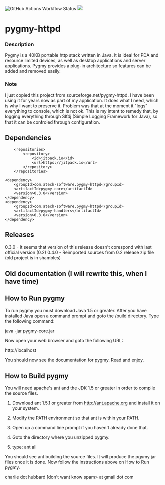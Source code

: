![GitHub Actions Workflow Status](https://img.shields.io/github/actions/workflow/status/andyrozman/pygmy-httpd/maven.yml)
[![](https://jitpack.io/v/com.atech-software/pygmy-httpd.svg)](https://jitpack.io/#com.atech-software/pygmy-httpd)

# pygmy-httpd

### Description

Pygmy is a 40KB portable http stack written in Java. It is ideal for PDA and resource limited devices, as well as
desktop applications and server applications. Pygmy provides a plug-in architecture so features can be added and removed
easily.

### Note

I just copied this project from sourceforge.net/pygmy-httpd. I have been using it for years now as part of my
application. It does what I need, which is why I want to preserve it. Problem was that at the moment it "logs"
everything to console, which is not ok. This is my intent to remedy that, by logging everything through Slf4j (Simple
Logging Framework for Java), so that it can be controled through configuration.

## Dependencies

```
	<repositories>
		<repository>
		    <id>jitpack.io</id>
		    <url>https://jitpack.io</url>
		</repository>
	</repositories>
```

```
<dependency>
    <groupId>com.atech-software.pygmy-httpd</groupId>
    <artifactId>pygmy-core</artifactId>
    <version>0.3.0</version>
</dependency>
<dependency>
    <groupId>com.atech-software.pygmy-httpd</groupId>
    <artifactId>pygmy-handlers</artifactId>
    <version>0.3.0</version>
</dependency>
```

## Releases

0.3.0 - It seems that version of this release doesn't corespond with last official version (0.2)
0.4.0 - Reimported sources from 0.2 release zip file (old project is in shambles)

## Old documentation (I will rewrite this, when I have time)

How to Run pygmy
----------------
To run pygmy you must download Java 1.5 or greater. After you have
installed Java open a command prompt and goto the <pygmy home>/build
directory. Type the following command:

java -jar pygmy-core.jar

Now open your web browser and goto the following URL:

http://localhost

You should now see the documentation for pygmy. Read and enjoy.

How to Build pygmy
------------------

You will need apache's ant and the JDK 1.5 or greater in order to compile
the source files.

1. Download ant 1.5.1 or greater from http://ant.apache.org and install
   it on your system.

2. Modify the PATH environment so that ant is within your PATH.

3. Open up a command line prompt if you haven't already done that.

4. Goto the directory where you unzipped pygmy.

5. type: ant all

You should see ant building the source files. It will produce the pgymy
jar files once it is done. Now follow the instructions above on
How to Run pygmy.

charlie dot hubbard [don't want know spam> at gmail dot com
